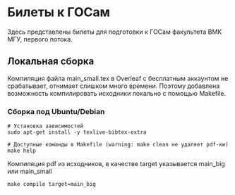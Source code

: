 # Билеты к ГОСам

Здесь представлены билеты для подготовки к ГОСам факультета ВМК МГУ, первого потока.

## Локальная сборка

Компиляция файла main_small.tex в Overleaf с бесплатным аккаунтом не срабатывает, отнимает слишком много времени.
Поэтому добавлена возможность компилировать исходники локально с помощью Makefile.

### Сборка под Ubuntu/Debian

```console
# Установка зависимостей
sudo apt-get install -y texlive-bibtex-extra

# Доступные команды в Makefile (warning: make clean не удаляет pdf-ки)
make help
```

Компиляция pdf из исходников, в качестве target указывается main_big или main_small
```console
make compile target=main_big
```
